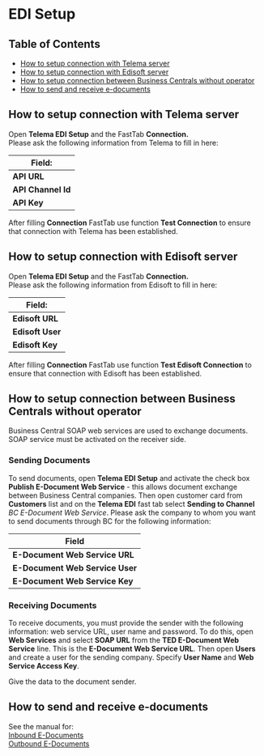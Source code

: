---
---
# EDI Setup

## Table of Contents
 - [How to setup connection with Telema server](#how-to-setup-connection-with-telema-server)
 - [How to setup connection with Edisoft server](#how-to-setup-connection-with-edisoft-server)
 - [How to setup connection between Business Centrals without operator](#how-to-setup-connection-between-business-centrals-without-operator)
 - [How to send and receive e-documents](#how-to-send-and-receive-e-documents)

## How to setup connection with Telema server
Open  **Telema EDI Setup** and the FastTab  **Connection.**  
Please ask the following information from Telema to fill in here:

| Field: |
| - |
| **API URL** |
| **API Channel Id** |
| **API Key** |

After filling  **Connection** FastTab use function  **Test Connection** to ensure that connection with Telema has been established.

## How to setup connection with Edisoft server
Open  **Telema EDI Setup** and the FastTab  **Connection.**  
Please ask the following information from Edisoft to fill in here:

| Field: |
| - |
| **Edisoft URL** |
| **Edisoft User** |
| **Edisoft Key** |

After filling  **Connection** FastTab use function  **Test Edisoft Connection** to ensure that connection with Edisoft has been established.
## How to setup connection between Business Centrals without operator
Business Central SOAP web services are used to exchange documents. SOAP service must be activated on the receiver side.
### Sending Documents
To send documents, open **Telema EDI Setup** and activate the check box **Publish E-Document Web Service** - this allows document exchange between Business Central companies.
Then open customer card from **Customers** list and on the **Telema EDI** fast tab select **Sending to Channel** *BC E-Document Web Service*.
Please ask the company to whom you want to send documents through BC for the following information:

| Field |
| - |
| **E-Document Web Service URL** |
| **E-Document Web Service User** |
| **E-Document Web Service Key** |

### Receiving Documents

To receive documents, you must provide the sender with the following information: web service URL, user name and password.
To do this, open **Web Services** and select **SOAP URL** from the **TED E-Document Web Service** line. This is the **E-Document Web Service URL**.
Then open **Users** and create a user for the sending company. Specify **User Name** and **Web Service Access Key**.
  
Give the data to the document sender.

## How to send and receive e-documents

See the manual for:  
[Inbound E-Documents](inbound-edocuments)  
[Outbound E-Documents](outbound-edocuments)
